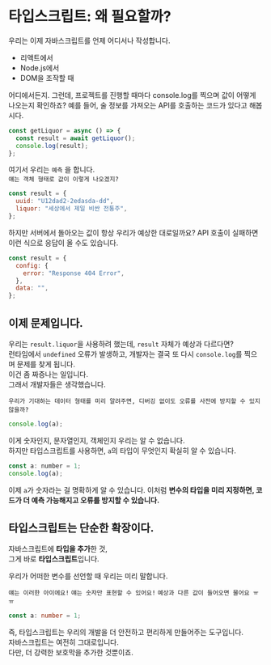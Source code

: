 # 타입스크립트: 왜 필요할까?

우리는 이제 자바스크립트를 언제 어디서나 작성합니다.

- 리액트에서
- Node.js에서
- DOM을 조작할 때

어디에서든지.
그런데, 프로젝트를 진행할 때마다 console.log를 찍으며 값이 어떻게 나오는지 확인하죠?
예를 들어, 술 정보를 가져오는 API를 호출하는 코드가 있다고 해봅시다.

```js
const getLiquor = async () => {
  const result = await getLiquor();
  console.log(result);
};
```

여기서 우리는 `예측` 을 합니다.  
`얘는 객체 형태로 값이 이렇게 나오겠지?`

```js
const result = {
  uuid: "U12dad2-2edasda-dd",
  liquor: "세상에서 제일 비싼 전통주",
};
```

하지만 서버에서 돌아오는 값이 항상 우리가 예상한 대로일까요?
API 호출이 실패하면 이런 식으로 응답이 올 수도 있습니다.

```js
const result = {
  config: {
    error: "Response 404 Error",
  },
  data: "",
};
```

## 이제 문제입니다.

우리는 `result.liquor`을 사용하려 했는데, `result` 자체가 예상과 다르다면?  
런타임에서 `undefined` 오류가 발생하고, 개발자는 결국 또 다시 `console.log`를 찍으며 문제를 찾게 됩니다.  
이건 좀 짜증나는 일입니다.  
그래서 개발자들은 생각했습니다.

`우리가 기대하는 데이터 형태를 미리 알려주면, 디버깅 없이도 오류를 사전에 방지할 수 있지 않을까?`

```js
console.log(a);
```

이게 숫자인지, 문자열인지, 객체인지 우리는 알 수 없습니다.  
하지만 타입스크립트를 사용하면, `a`의 타입이 무엇인지 확실히 알 수 있습니다.

```js
const a: number = 1;
console.log(a);
```

이제 `a`가 숫자라는 걸 명확하게 알 수 있습니다.
이처럼 **변수의 타입을 미리 지정하면, 코드가 더 예측 가능해지고 오류를 방지할 수 있습니다.**

## 타입스크립트는 단순한 확장이다.

자바스크립트에 **타입을 추가**한 것,  
그게 바로 **타입스크립트**입니다.

우리가 어떠한 변수를 선언할 때 우리는 미리 말합니다.

`얘는 이러한 아이에요!`
`얘는 숫자만 표현할 수 있어요!`
`예상과 다른 값이 들어오면 물어요 ㅠㅠ`

```ts
const a: number = 1;
```

즉, 타입스크립트는 우리의 개발을 더 안전하고 편리하게 만들어주는 도구입니다.  
자바스크립트는 여전히 그대로입니다.  
다만, 더 강력한 보호막을 추가한 것뿐이죠.
